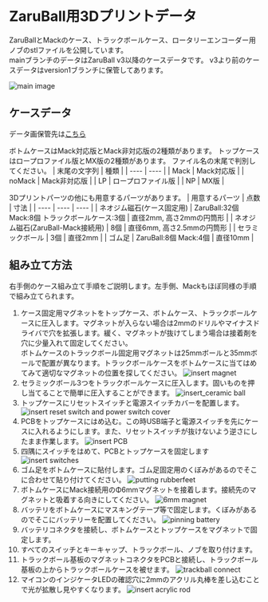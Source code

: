 # ZaruBall用3Dプリントデータ
ZaruBallとMackのケース、トラックボールケース、ロータリーエンコーダー用ノブのstlファイルを公開しています。<br>
mainブランチのデータはZaruBall v3以降のケースデータです。
v3より前のケースデータはversion1ブランチに保管してあります。

![main image](/image/main.jpg)

## ケースデータ
データ画保管先は[こちら](/case)<br>

ボトムケースはMack対応版とMack非対応版の2種類があります。
トップケースはロープロファイル版とMX版の2種類があります。
ファイル名の末尾で判別してください。
| 末尾の文字列 | 種類 |
| ---- | ---- |
| Mack | Mack対応版 |
| noMack | Mack非対応版 |
| LP | ロープロファイル版 |
| NP | MX版 |
<br>

3Dプリントパーツの他にも用意するパーツがあります。
| 用意するパーツ | 点数 | 寸法 |
| ---- | ---- | ---- |
| ネオジム磁石(ケース固定用) | ZaruBall:32個 Mack:8個 トラックボールケース:3個 | 直径2mm, 高さ2mmの円筒形 |
| ネオジム磁石(ZaruBall-Mack接続用) | 8個 | 直径6mm, 高さ2.5mmの円筒形 |
| セラミックボール | 3個 |  直径2mm |
| ゴム足 | ZaruBall:8個 Mack:4個 | 直径10mm |


## 組み立て方法

右手側のケース組み立て手順をご説明します。左手側、Mackもほぼ同様の手順で組み立てられます。
1. ケース固定用マグネットをトップケース、ボトムケース、トラックボールケースに圧入します。マグネットが入らない場合は2mmのドリルやマイナスドライバで穴を拡張します。緩く、マグネットが抜けてしまう場合は接着剤を穴に少量入れて固定してください。<br>
ボトムケースのトラックボール固定用マグネットは25mmボールと35mmボールで配置が異なります。トラックボールケースをボトムケースに当てはめてみて適切なマグネットの位置を探してください。
    ![insert magnet](/image/magnet.jpg)
2. セラミックボール3つをトラックボールケースに圧入します。固いものを押し当てることで簡単に圧入することができます。
    ![insert_ceramic ball](/image/ceramicball.jpg)
3. トップケースにリセットスイッチと電源スイッチカバーを配置します。
    ![insert reset switch and power switch cover](/image/insert_resetswitch.jpg)
4. PCBをトップケースにはめ込む。この時USB端子と電源スイッチを先にケースに入れるようにします。また、リセットスイッチが抜けないよう逆さにしたまま作業します。
    ![insert PCB](/image/insert_pcb.jpg)
5. 四隅にスイッチをはめて、PCBとトップケースを固定します
    ![insert switches](/image/insert_switch.jpg)
6. ゴム足をボトムケースに貼付します。ゴム足固定用のくぼみがあるのでそこに合わせて貼り付けてください。
    ![putting rubberfeet](/image/rubberfeet.jpg)
7. ボトムケースにMack接続用のΦ6mmマグネットを接着します。接続先のマグネットと吸着する向きにしてください。
    ![6mm magnet](/image/6mmmagnet.jpg)
7. バッテリをボトムケースにマスキングテープ等で固定します。くぼみがあるのでそこにバッテリーを配置してください。
    ![pinning battery](/image/battery.jpg)
8. バッテリコネクタを接続し、ボトムケースとトップケースをマグネットで固定します。
9. すべてのスイッチとキーキャップ、トラックボール、ノブを取り付けます。
10. トラックボール基板のマグネットコネクタをPCBと接続し、トラックボール基板の上からトラックボールケースを被せます。
    ![trackball connect](/image/trackball.jpg)
11. マイコンのインジケータLEDの確認穴に2mmのアクリル丸棒を差し込むことで光が拡散し見やすくなります。
    ![insert acrylic rod](/image/acrylic_rod.jpg)